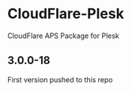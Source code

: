 CloudFlare-Plesk
================

CloudFlare APS Package for Plesk

3.0.0-18
--------
First version pushed to this repo

